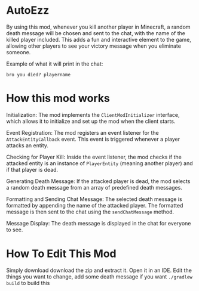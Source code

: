 # AutoEzz

By using this mod, whenever you kill another player in Minecraft, a random death message will be chosen and sent to the chat, with the name of the killed player included. This adds a fun and interactive element to the game, allowing other players to see your victory message when you eliminate someone.

Example of what it will print in the chat:

```bro you died? playername```

# How this mod works
Initialization: The mod implements the `ClientModInitializer` interface, which allows it to initialize and set up the mod when the client starts.

Event Registration: The mod registers an event listener for the `AttackEntityCallback` event. This event is triggered whenever a player attacks an entity.

Checking for Player Kill: Inside the event listener, the mod checks if the attacked entity is an instance of `PlayerEntity` (meaning another player) and if that player is dead.

Generating Death Message: If the attacked player is dead, the mod selects a random death message from an array of predefined death messages.

Formatting and Sending Chat Message: The selected death message is formatted by appending the name of the attacked player. The formatted message is then sent to the chat using the `sendChatMessage` method.

Message Display: The death message is displayed in the chat for everyone to see.

# How To Edit This Mod
Simply download download the zip and extract it. Open it in an IDE. 
Edit the things you want to change, add some death message if you want
`./gradlew build` to build this
